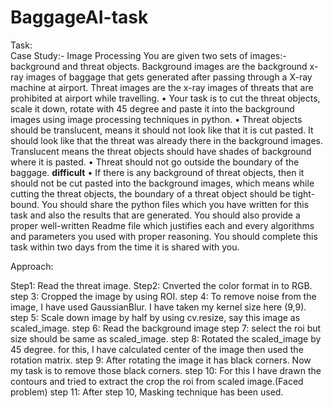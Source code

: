 # BaggageAI-task
Task:   
Case Study:- Image Processing
You are given two sets of images:- background and threat objects. Background images are the 
background x-ray images of baggage that gets generated after passing through a X-ray machine at 
airport. Threat images are the x-ray images of threats that are prohibited at airport while travelling.
• Your task is to cut the threat objects, scale it down, rotate with 45 degree and paste it 
into the background images using image processing techniques in python.
• Threat objects should be translucent, means it should not look like that it is cut pasted. It 
should look like that the threat was already there in the background images. Translucent 
means the threat objects should have shades of background where it is pasted.
• Threat should not go outside the boundary of the baggage. **difficult**
• If there is any background of threat objects, then it should not be cut pasted into the 
background images, which means while cutting the threat objects, the boundary of a threat 
object should be tight-bound.
You should share the python files which you have written for this task and also the results that are 
generated. You should also provide a proper well-written Readme file which justifies each and 
every algorithms and parameters you used with proper reasoning. You should complete this task 
within two days from the time it is shared with you.

Approach:

Step1: Read the threat image.
Step2: Cnverted the color format in to RGB.
step 3: Cropped the image by using ROI.
step 4: To remove noise from the image, I have used GaussianBlur. I have taken my kernel size here (9,9).
step 5: Scale down image by half by using cv.resize, say this image as scaled_image.
step 6: Read the background image
step 7: select the roi but size should be same as scaled_image.
step 8: Rotated the scaled_image by 45 degree. for this, I have calculated center of the image then used the rotation matrix.
step 9: After rotating the image it has black corners. Now my task is to remove those black corners.
step 10: For this I have drawn the contours and tried to extract the crop the roi from scaled image.(Faced problem)
step 11: After step 10, Masking technique has been used.
